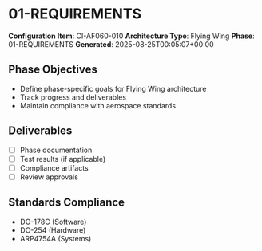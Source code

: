 # 01-REQUIREMENTS

**Configuration Item**: CI-AF060-010
**Architecture Type**: Flying Wing
**Phase**: 01-REQUIREMENTS
**Generated**: 2025-08-25T00:05:07+00:00

## Phase Objectives
- Define phase-specific goals for Flying Wing architecture
- Track progress and deliverables
- Maintain compliance with aerospace standards

## Deliverables
- [ ] Phase documentation
- [ ] Test results (if applicable)
- [ ] Compliance artifacts
- [ ] Review approvals

## Standards Compliance
- DO-178C (Software)
- DO-254 (Hardware)
- ARP4754A (Systems)
